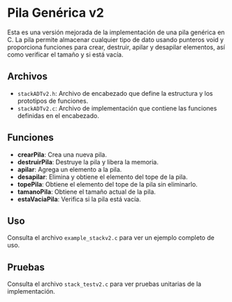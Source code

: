 # Pila Genérica v2

Esta es una versión mejorada de la implementación de una pila genérica en C. La pila permite almacenar cualquier tipo de dato usando punteros void y proporciona funciones para crear, destruir, apilar y desapilar elementos, así como verificar el tamaño y si está vacía.

## Archivos

- `stackADTv2.h`: Archivo de encabezado que define la estructura y los prototipos de funciones.
- `stackADTv2.c`: Archivo de implementación que contiene las funciones definidas en el encabezado.

## Funciones

- **crearPila**: Crea una nueva pila.
- **destruirPila**: Destruye la pila y libera la memoria.
- **apilar**: Agrega un elemento a la pila.
- **desapilar**: Elimina y obtiene el elemento del tope de la pila.
- **topePila**: Obtiene el elemento del tope de la pila sin eliminarlo.
- **tamanoPila**: Obtiene el tamaño actual de la pila.
- **estaVaciaPila**: Verifica si la pila está vacía.

## Uso

Consulta el archivo `example_stackv2.c` para ver un ejemplo completo de uso.

## Pruebas

Consulta el archivo `stack_testv2.c` para ver pruebas unitarias de la implementación.
